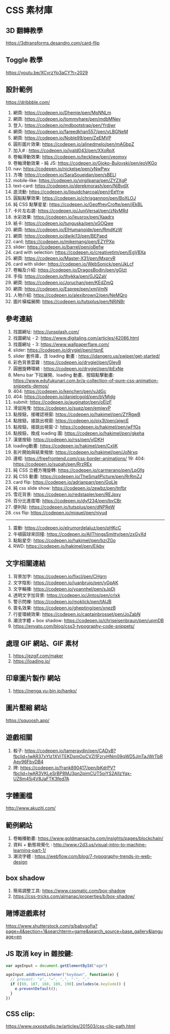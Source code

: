 # CSS 素材庫

## 3D 翻轉教學

https://3dtransforms.desandro.com/card-flip

## Toggle 教學
https://youtu.be/XCyrzYp3aCY?t=2029

## 設計範例

https://dribbble.com/
1. 網頁: https://codepen.io/Dhemie/pen/MpNNLm
2. 網頁: https://codepen.io/tommyhare/pen/mdbMNev
3. 登入: https://codepen.io/mdbootstrap/pen/Yrdjwr
4. 網頁: https://codepen.io/fareedkhan557/pen/yLBGNeM
5. 網頁: https://codepen.io/Noble99/pen/ZeEMVP
6. 圓形圖片效果: https://codepen.io/alinedmelo/pen/mAGbpZ
7. 加入# : https://codepen.io/jvald043/pen/XXoRpX
8. 卷軸滑動效果: https://codepen.io/teckliew/pen/yeomxy
8. 卷軸滑動效果 - 純 JS: https://codepen.io/Gjoko-Bulovski/pen/eoVKGo
9. nav: https://codepen.io/nickelse/pen/yNwPwv
10. 方塊: https://codepen.io/SaraSoueidan/pen/sBELl
11. mobile-like: https://codepen.io/virgilpana/pen/ZYZXgP
12. text-card: https://codepen.io/derekmorash/pen/NjBvdX
13. 底流動: https://codepen.io/liquidcharcoal/pen/rEeYrw
14. 圓點點擊效果: https://codepen.io/chrisgannon/pen/BoXLOJ
15. 純 CSS 點擊星星: https://codepen.io/GeoffreyCrofte/pen/jEkBL
16. 卡片左右選: https://codepen.io/JuniVersal/pen/zNyMRd
17. 水彩效果: https://codepen.io/leusrox/pen/Xaadrx
18. 紙卡: https://codepen.io/tunguska/pen/xGOQwe
19. 網頁: https://codepen.io/ElHumanoide/pen/RmdKzW
20. 網頁: https://codepen.io/dwiki13/pen/BEPapd
21. card; https://codepen.io/mikemang/pen/EZYPXp
22. slider: https://codepen.io/barrel/pen/oBefw
23. card with selection: https://codepen.io/creativetim/pen/EgVBXa
24. 網頁: https://codepen.io/Master-X31/pen/MxprvR
25. card with slider: https://codepen.io/WebSonick/pen/JkLcf
26. 卷軸及介紹: https://codepen.io/DragosBodin/pen/gGIzt
27. 手指: https://codepen.io/thykka/pen/GJQZaV
28. 網頁: https://codepen.io/Joruchan/pen/KEdZmQ
29. 網頁: https://codepen.io/Espree/pen/xmjVmN
30. 人物介紹: https://codepen.io/alexjbrown2/pen/NeMQro
31. 圖片橫幅展開: https://codepen.io/tutsplus/pen/NRjNBr

## 參考連結

1. 找圖網址: https://unsplash.com/
1. 找圖網址 - 2: https://www.digitaling.com/articles/42086.html
1. 找圖網址 - 3: https://www.wallpaperflare.com/
2. slider: https://codepen.io/drygiel/pen/rtpnE
3. slider 套件庫，含 loading 動畫 : https://idangero.us/swiper/get-started/
4. 彩色背景雲霧 : https://codepen.io/drygiel/pen/GleyB
5. 圓圈旋轉環繞 : https://codepen.io/drygiel/pen/jbExNe
6. Menu bar 下拉展開、loading 動畫、按鈕點擊動畫: https://www.edufukunari.com.br/a-collection-of-pure-css-animation-snippets-demos/
7. 404: https://codepen.io/kenchen/pen/vJdGc
8. 404: https://codepen.io/danielcgold/pen/bVMjdg
9. submit: https://codepen.io/auginator/pen/oElzF
10. 滑鼠拖曳: https://codepen.io/suez/pen/emjwvP
11. 點按鈕，接確認視窗: https://codepen.io/hakimel/pen/ZYRgwB
12. 點按鈕，接跳出視窗: https://codepen.io/pix3l/pen/ajwcE
13. 點按鈕，接跳出視窗-2: https://codepen.io/hakimel/pen/wFfGs
14. 點按鈕，換成 loading 圖: https://codepen.io/hakimel/pen/gkeha
15. 漢堡按鈕: https://codepen.io/rss/pen/vIDKH
16. loading動畫: https://codepen.io/hakimel/pen/CxliK
17. 影片開始與結束撥放: https://codepen.io/hakimel/pen/JoNrxq
18. 邊框: https://freefrontend.com/css-border-animations/
19: 404: https://codepen.io/supah/pen/RrzREx
20. 純 CSS 立體方塊旋轉: https://codepen.io/carmerano/pen/LpGfg
21. 純 CSS 動畫: https://codepen.io/TheSmallPicture/pen/RrRmZJ
22. card flip: https://codepen.io/adrianparr/pen/GqLle
23. 純 css slide show: https://codepen.io/zewbz/pen/tnfbr
24. 雪花背景: https://codepen.io/redstapler/pen/REJpxy
25. 百分比進度環: https://codepen.io/dyf234/pen/bvCBr
26. 便利貼: https://codepen.io/tutsplus/pen/dNPReW
27. css flip: https://codepen.io/miquel/pen/niyud
----

1. 震動: https://codepen.io/elrumordelaluz/pen/pHKcC
2. 牛頓圓球來回撞: https://codepen.io/AllThingsSmitty/pen/zxGyXd
3. 點點星空: https://codepen.io/hakimel/pen/bzrZGo
4. RWD: https://codepen.io/hakimel/pen/Eikbv


## 文字相關連結

1. 背景加字: https://codepen.io/fixcl/pen/CHgrn
2. 文字陰影: https://codepen.io/juanbrujo/pen/yGpAK
3. 文字輪播: https://codepen.io/yoannhel/pen/sJpDj
4. 透明文字加背景: https://codepen.io/Jintos/pen/crlxk
5. 警示閃爍: https://codepen.io/moklick/pen/tAlJB
6. 簽名效果: https://codepen.io/ghepting/pen/xnezB
7. 行星環繞效果: https://codepen.io/captainbrosset/pen/JoZabN
8. 潮流字體 + box shadow: https://codepen.io/chriseisenbraun/pen/upmDB
9. https://envato.com/blog/css3-typography-code-snippets/

## 處理 GIF 網站、GIF 素材

1. https://ezgif.com/maker
2. https://loading.io/

## 印章圖片製作 網站
1. https://nenga.yu-bin.jp/hanko/

## 圖片壓縮 網站
https://squoosh.app/

## 遊戲相關

1. 骰子: https://codepen.io/tameraydin/pen/CADvB?fbclid=IwAR37xYlz1XViTEKDsmOoCVZl1FzryHNm09qWD5JmTaJWrTbRAey96FbvDB4
2. 牌: https://codepen.io/frank890417/pen/bKdrPV?fbclid=IwAR3VKLeSrBP8MJ3pn2pimCUT5ojYS2AlIzYqx-UZ6m45j4V8JaFTK3fed7A

## 字體圖檔

http://www.akuziti.com/

## 範例網站

1. 卷軸播動畫: https://www.goldmansachs.com/insights/pages/blockchain/
2. 資料 + 動態視覺化 : http://www.r2d3.us/visual-intro-to-machine-learning-part-1/
3. 潮流字體 : https://webflow.com/blog/7-typography-trends-in-web-design

##  box shadow
1. 簡易調整工具: https://www.cssmatic.com/box-shadow
2. https://css-tricks.com/almanac/properties/b/box-shadow/

##  賭博遊戲素材
https://www.shutterstock.com/g/babysofja?page=4&section=1&searchterm=game&search_source=base_gallery&language=en

## JS 取消 key in 雜按鍵:
```js
var ageInput = document.getElementById("age")

ageInput.addEventListener("keydown", function(e) {
  // prevent: "e", "=", ",", "-", "."
  if ([69, 187, 188, 189, 190].includes(e.keyCode)) {
    e.preventDefault();
  }
})
```
## CSS clip:
https://www.oxxostudio.tw/articles/201503/css-clip-path.html
